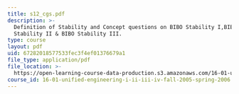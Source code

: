 ```yaml
---
title: s12_cgs.pdf
description: >-
  Definition of Stability and Concept questions on BIBO Stability I,BIBO
  Stability II & BIBO Stability III.
type: course
layout: pdf
uid: 67282018577533fec3f4ef01376679a1
file_type: application/pdf
file_location: >-
  https://open-learning-course-data-production.s3.amazonaws.com/16-01-unified-engineering-i-ii-iii-iv-fall-2005-spring-2006/67282018577533fec3f4ef01376679a1_s12_cgs.pdf
course_id: 16-01-unified-engineering-i-ii-iii-iv-fall-2005-spring-2006
---
```

